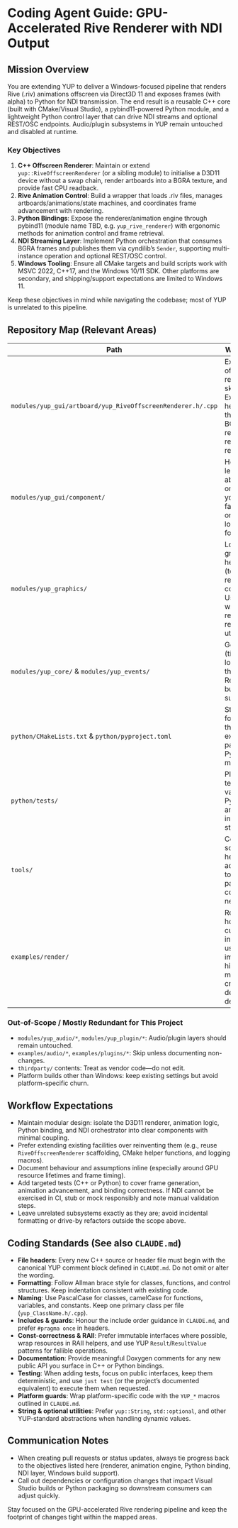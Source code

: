 # Coding Agent Guide: GPU-Accelerated Rive Renderer with NDI Output

## Mission Overview
You are extending YUP to deliver a Windows-focused pipeline that renders Rive (.riv) animations offscreen via Direct3D 11 and exposes frames (with alpha) to Python for NDI transmission. The end result is a reusable C++ core (built with CMake/Visual Studio), a pybind11-powered Python module, and a lightweight Python control layer that can drive NDI streams and optional REST/OSC endpoints. Audio/plugin subsystems in YUP remain untouched and disabled at runtime.

### Key Objectives
1. **C++ Offscreen Renderer**: Maintain or extend `yup::RiveOffscreenRenderer` (or a sibling module) to initialise a D3D11 device without a swap chain, render artboards into a BGRA texture, and provide fast CPU readback.
2. **Rive Animation Control**: Build a wrapper that loads .riv files, manages artboards/animations/state machines, and coordinates frame advancement with rendering.
3. **Python Bindings**: Expose the renderer/animation engine through pybind11 (module name TBD, e.g. `yup_rive_renderer`) with ergonomic methods for animation control and frame retrieval.
4. **NDI Streaming Layer**: Implement Python orchestration that consumes BGRA frames and publishes them via cyndilib’s `Sender`, supporting multi-instance operation and optional REST/OSC control.
5. **Windows Tooling**: Ensure all CMake targets and build scripts work with MSVC 2022, C++17, and the Windows 10/11 SDK. Other platforms are secondary, and shipping/support expectations are limited to Windows 11.

Keep these objectives in mind while navigating the codebase; most of YUP is unrelated to this pipeline.

## Repository Map (Relevant Areas)
| Path | Why it matters |
| --- | --- |
| `modules/yup_gui/artboard/yup_RiveOffscreenRenderer.h/.cpp` | Existing offscreen renderer skeleton. Extend/refactor here to fulfil the D3D11 BGRA rendering and readback requirements. |
| `modules/yup_gui/component/` | Hosts higher-level GUI abstractions; only touch if you need factory hooks or resource loading helpers for Rive. |
| `modules/yup_graphics/` | Low-level graphics helpers (textures, render contexts). Useful when wiring Direct3D resources or reusing YUP utilities. |
| `modules/yup_core/` & `modules/yup_events/` | General utilities (timers, logging, threading). Reuse when building engine support code. |
| `python/CMakeLists.txt` & `python/pyproject.toml` | Starting points for configuring the pybind11 extension and packaging the Python module. |
| `python/tests/` | Place or adapt tests that validate the Python binding and NDI integration stubs. |
| `tools/` | Contains build scripts and helper utilities; add new tooling (e.g., packaging commands) if necessary. |
| `examples/render/` | Reference for how YUP currently integrates Rive; use for implementation hints but do not modify unless creating dedicated demos. |

### Out-of-Scope / Mostly Redundant for This Project
- `modules/yup_audio/*`, `modules/yup_plugin/*`: Audio/plugin layers should remain untouched.
- `examples/audio/*`, `examples/plugins/*`: Skip unless documenting non-changes.
- `thirdparty/` contents: Treat as vendor code—do not edit.
- Platform builds other than Windows: keep existing settings but avoid platform-specific churn.

## Workflow Expectations
- Maintain modular design: isolate the D3D11 renderer, animation logic, Python binding, and NDI orchestrator into clear components with minimal coupling.
- Prefer extending existing facilities over reinventing them (e.g., reuse `RiveOffscreenRenderer` scaffolding, CMake helper functions, and logging macros).
- Document behaviour and assumptions inline (especially around GPU resource lifetimes and frame timing).
- Add targeted tests (C++ or Python) to cover frame generation, animation advancement, and binding correctness. If NDI cannot be exercised in CI, stub or mock responsibly and note manual validation steps.
- Leave unrelated subsystems exactly as they are; avoid incidental formatting or drive-by refactors outside the scope above.


## Coding Standards (See also `CLAUDE.md`)
- **File headers**: Every new C++ source or header file must begin with the canonical YUP comment block defined in `CLAUDE.md`. Do not omit or alter the wording.
- **Formatting**: Follow Allman brace style for classes, functions, and control structures. Keep indentation consistent with existing code.
- **Naming**: Use PascalCase for classes, camelCase for functions, variables, and constants. Keep one primary class per file (`yup_ClassName.h/.cpp`).
- **Includes & guards**: Honour the include order guidance in `CLAUDE.md`, and prefer `#pragma once` in headers.
- **Const-correctness & RAII**: Prefer immutable interfaces where possible, wrap resources in RAII helpers, and use YUP `Result`/`ResultValue` patterns for fallible operations.
- **Documentation**: Provide meaningful Doxygen comments for any new public API you surface in C++ or Python bindings.
- **Testing**: When adding tests, focus on public interfaces, keep them deterministic, and use `just test` (or the project’s documented equivalent) to execute them when requested.
- **Platform guards**: Wrap platform-specific code with the `YUP_*` macros outlined in `CLAUDE.md`.
- **String & optional utilities**: Prefer `yup::String`, `std::optional`, and other YUP-standard abstractions when handling dynamic values.

## Communication Notes
- When creating pull requests or status updates, always tie progress back to the objectives listed here (renderer, animation engine, Python binding, NDI layer, Windows build support).
- Call out dependencies or configuration changes that impact Visual Studio builds or Python packaging so downstream consumers can adjust quickly.

Stay focused on the GPU-accelerated Rive rendering pipeline and keep the footprint of changes tight within the mapped areas.


